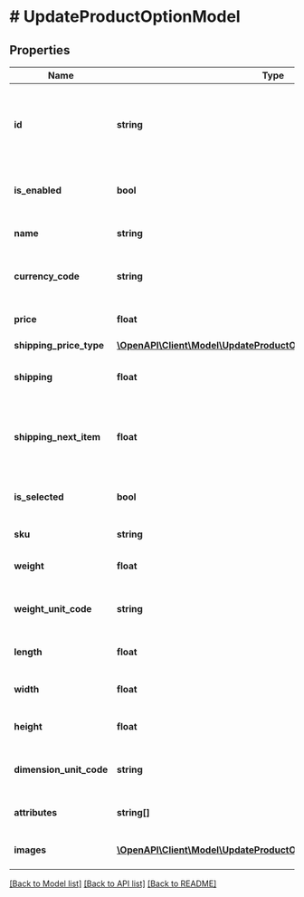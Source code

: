 # # UpdateProductOptionModel

## Properties

Name | Type | Description | Notes
------------ | ------------- | ------------- | -------------
**id** | **string** | Product option ID to update, when not specified creates new option. | [optional]
**is_enabled** | **bool** | Enable or disable product option. | [optional]
**name** | **string** | Product option name. |
**currency_code** | **string** | Product option price currency code. |
**price** | **float** | Product option price. | [optional]
**shipping_price_type** | [**\OpenAPI\Client\Model\UpdateProductOptionModelShippingPriceType**](UpdateProductOptionModelShippingPriceType.md) |  | [optional]
**shipping** | **float** | Product option shipping price. | [optional]
**shipping_next_item** | **float** | Shipping price modifier for next items (quantity &gt; 1). | [optional]
**is_selected** | **bool** | Indicates if option is selected as default. | [optional]
**sku** | **string** | Product option SKU. |
**weight** | **float** | Product option weight. | [optional]
**weight_unit_code** | **string** | Product option weight code. | [optional]
**length** | **float** | Product option length. | [optional]
**width** | **float** | Product option width. | [optional]
**height** | **float** | Product option height. | [optional]
**dimension_unit_code** | **string** | Product option dimension code. | [optional]
**attributes** | **string[]** | List of attribute value ID&#39;s. | [optional]
**images** | [**\OpenAPI\Client\Model\UpdateProductOptionImageModel[]**](UpdateProductOptionImageModel.md) | Product option images. | [optional]

[[Back to Model list]](../../README.md#models) [[Back to API list]](../../README.md#endpoints) [[Back to README]](../../README.md)
